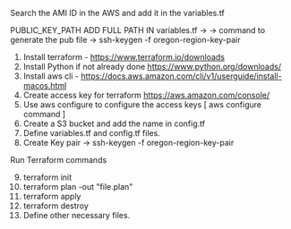 Search the AMI ID in the AWS and add it in the variables.tf

PUBLIC_KEY_PATH ADD FULL PATH IN variables.tf -> 
-> command to generate the pub file ->    ssh-keygen -f oregon-region-key-pair


1. Install terraform - https://www.terraform.io/downloads 
2. Install Python if not already done  https://www.python.org/downloads/
3. Install aws cli - https://docs.aws.amazon.com/cli/v1/userguide/install-macos.html 
4. Create access key for terraform https://aws.amazon.com/console/ 
5. Use aws configure to configure the access keys  [ aws configure command ]
6. Create a S3 bucket and add the name in config.tf
7. Define variables.tf and config.tf files.
8. Create Key pair -> ssh-keygen -f oregon-region-key-pair 

Run Terraform commands

9. terraform init
10. terraform plan -out "file.plan"
11. terraform apply 
12. terraform destroy
13. Define other necessary files. 


